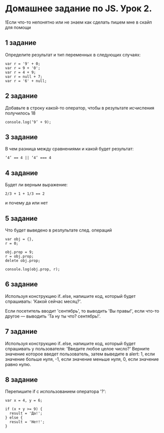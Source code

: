 # Домашнее задание по JS. Урок 2.

!Если что-то непонятно или не знаем как сделать пишем мне в скайп для помощи

## 1 задание

Определите результат и тип переменных в следующих случаях:

```
var r = '9' + 0;
var r = 9 + '0';
var r = 4 + 9;
var r = null + 7;
var r = '6' + null;
```

## 2 задание

Добавьте в строку какой-то оператор, чтобы в результате исчисления получилось 18

```
console.log(‘9’ + 9);
```

## 3 задание

В чем разница между сравнениями и какой будет результат:
```
‘4’ == 4 || ‘4’ === 4
```

## 4 задание

Будет ли верным  выражение:
```
2/3 + 1 + 1/3 == 2
```

и почему да или нет

## 5 задание

Что будет выведено в резлультате след. операций

```
var obj = {},
r = 0;

obj.prop = 9;
r = obj.prop;
delete obj.prop;

console.log(obj.prop, r);
```

## 6 задание

Используя конструкцию if..else, напишите код, который будет спрашивать: 'Какой сейчас месяц?'.

Если посетитель вводит 'сентябрь', то выводить 'Вы правы!', если что-то другое — выводить 'Та ну ты что? сентябрь!'.

## 7 задание

Используя конструкцию if..else, напишите код, который будет спрашивать у пользователя: 'Введите любое целое число?'
Верните значение которое введет пользователь, затем выведите в alert: 1, если значение больше нуля, -1, если значение меньше нуля, 0, если значение равно нулю.

## 8 задание

Перепишите if с использованием оператора '?':

```
var x = 4, y = 6;

if (x + y >= 9) {
  result = 'Да!';
} else {
  result = 'Нет!';
}
```
